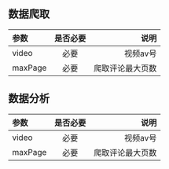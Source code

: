 ## 数据爬取
| 参数      | 是否必要 |  说明  |
| :---        |    :----:   |----:   |
| video  | 必要    |  视频av号   |
| maxPage| 必要  |  爬取评论最大页数  |

## 数据分析
| 参数      | 是否必要 |  说明  |
| :---        |    :----:   |----:   |
| video  | 必要    |  视频av号   |
| maxPage| 必要  |  爬取评论最大页数  |
